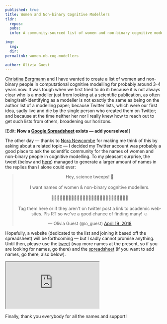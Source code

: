 ```yaml
---
published: true
title: Women and Non-binary Cognitive Modellers
tldr:
  repos:
  pubs:
  info: A community-sourced list of women and non-binary cognitive modellers.

img:
  svg:
  dir:
permalink: women-nb-cog-modellers

author: Olivia Guest
---
```


<a href="https://sites.google.com/site/chbergma/">Christina Bergmann</a> and I have wanted to create a list of women and non-binary people in computational cognitive modelling for probably around 3-4 years now. It was tough when we first tried to do it: because it is not always clear who is a modeller just from looking at a scientific publication, as often being/self-identifying as a modeller is not exactly the same as being on the author list of a modelling paper; because Twitter lists, which were our first idea, sadly live and die by the single person who created them on Twitter; and because at the time neither her nor I really knew how to reach out to get such lists from others, broadening our horizons.

[Edit: <b>Now a <a href="https://docs.google.com/spreadsheets/d/1HWcovuA4JWY6nZb6gEF2f-dbLR1__-99qjbg9Y0g3CY/edit?usp=sharing">Google Spreadsheet</a> exists — add yourselves!</b>]

The other day — thanks to <a href="https://sites.temple.edu/newcombe/">Nora Newcombe</a> for making me think of this by asking about a related topic — I decided my Twitter account was probably a good place to ask the scientific community for the names of women and non-binary people in cognitive modelling. To my pleasant surprise, the tweet (below and <a href = "https://twitter.com/o_guest/status/987013239618883585?tfw_creator=o_guest%20&tfw_site=o_guest%20&ref_src=twsrc%5Etfw&ref_url=http%3A%2F%2Flocalhost%3A4000%2Fwomen-nb-cog-modellers">here</a>) managed to generate a larger amount of names in the replies than I alone could ever:

<center>
<blockquote class="twitter-tweet" data-lang="en"><p lang="en" dir="ltr">Hey, science tweeps! 🧠<br><br>I want names of women &amp; non-binary cognitive modellers.<br><br>👨🏿‍💻👩🏻‍💻👩🏼‍💻👨🏽‍💻👩🏾‍💻👩🏿‍💻👨🏼‍💻👩🏽‍💻👨🏾‍💻<br><br>Tag them here or if they aren&#39;t on twitter post a link to academic websites. Pls RT so we&#39;ve a good chance of finding many! ☺️</p>&mdash; Olivia Guest (@o_guest) <a href="https://twitter.com/o_guest/status/987013239618883585?ref_src=twsrc%5Etfw">April 19, 2018</a></blockquote>
<script async src="https://platform.twitter.com/widgets.js" charset="utf-8"></script>
</center>

Hopefully, a website (dedicated to the list and joining it based off the spreadsheet) will be forthcoming — but I sadly cannot promise anything. Until then, please use the <a href="https://twitter.com/o_guest/status/987013239618883585">tweet</a> (way more names at the present, so if you are looking for names, go there) and the <a href="https://docs.google.com/spreadsheets/d/1HWcovuA4JWY6nZb6gEF2f-dbLR1__-99qjbg9Y0g3CY/edit?usp=sharing">spreadsheet</a> (if you want to add names, go there, also below).

<iframe src="https://docs.google.com/spreadsheets/d/e/2PACX-1vRyZu0K52kqOT8mpJYytfemsQJotuR1zChrDl6GBXHNyDSkXFFkbAGDJOlTrsOVlwiXwac0BP1AhmFL/pubhtml?gid=0&amp;single=true&amp;widget=true&amp;headers=false"></iframe>

Finally, thank you everybody for all the names and support!
